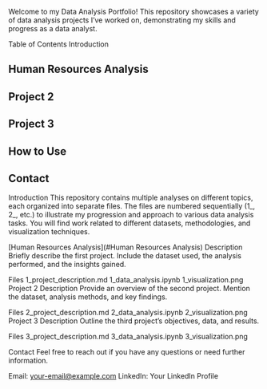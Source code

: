 Welcome to my Data Analysis Portfolio! This repository showcases a variety of data analysis projects I’ve worked on, demonstrating my skills and progress as a data analyst.

Table of Contents
Introduction
## Human Resources Analysis

## Project 2

## Project 3

## How to Use
## Contact
Introduction
This repository contains multiple analyses on different topics, each organized into separate files. The files are numbered sequentially (1_, 2_, etc.) to illustrate my progression and approach to various data analysis tasks. You will find work related to different datasets, methodologies, and visualization techniques.

[Human Resources Analysis](#Human Resources Analysis)
Description
Briefly describe the first project. Include the dataset used, the analysis performed, and the insights gained.

Files
1_project_description.md
1_data_analysis.ipynb
1_visualization.png
Project 2
Description
Provide an overview of the second project. Mention the dataset, analysis methods, and key findings.

Files
2_project_description.md
2_data_analysis.ipynb
2_visualization.png
Project 3
Description
Outline the third project’s objectives, data, and results.

Files
3_project_description.md
3_data_analysis.ipynb
3_visualization.png

Contact
Feel free to reach out if you have any questions or need further information.

Email: your-email@example.com
LinkedIn: Your LinkedIn Profile
